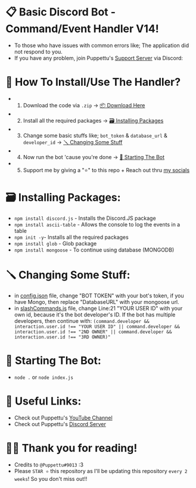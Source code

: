 # 📋 Basic Discord Bot - Command/Event Handler V14!
- To those who have issues with common errors like; The application did not respond to you.
- If you have any problem, join Puppettu's [Support Server](https://discord.gg/85vFksTpX7) via Discord: 

# 🤖 How To Install/Use The Handler?

- 1. Download the code via `.zip` -> [📦 Download Here](https://github.com/Puppettu/DiscordJS-Command-and-Event-Handler-V14/archive/refs/heads/main.zip)
- 2. Install all the required packages -> [🗃️ Installing Packages](https://github.com/Puppettu/DiscordJS-Command-and-Event-Handler-V14#%EF%B8%8F-installing-packages)
- 3. Change some basic stuffs like; `bot_token` & `database_url` & `developer_id` -> [🪛 Changing Some Stuff](https://github.com/Puppettu/DiscordJS-Command-and-Event-Handler-V14#-changing-some-stuff)
- 4. Now run the bot 'cause you're done -> [👾 Starting The Bot](https://github.com/Puppettu/DiscordJS-Command-and-Event-Handler-V14#-starting-the-bot)
- 5. Support me by giving a "⭐" to this repo + Reach out thru [my socials](https://github.com/Puppettu/DiscordJS-Command-and-Event-Handler-V14#-useful-links)

# 🗃️ Installing Packages:
- `npm install discord.js` - Installs the Discord.JS package
- `npm install ascii-table` - Allows the console to log the events in a table
- `npm init -y`- Installs all the required packages
- `npm install glob` - Glob package
- `npm install mongoose` - To continue using database (MONGODB)

# 🪛 Changing Some Stuff:
- in [config.json](https://github.com/Puppettu/DiscordJS-Command-and-Event-Handler-V14/config.json) file, change "BOT TOKEN" with your bot's token, if you have Mongo, then replace "DatabaseURL" with your mongoose url.
- in [slashCommands.js](https://github.com/Puppettu/DiscordJS-Command-and-Event-Handler-V14/Events/Interactions/slashCommands.js) file, change Line:21 "YOUR USER ID" with your own id, because it's the bot developer's ID. If the bot has multiple developers, then continue with: `(command.developer && interaction.user.id !== "YOUR USER ID" || command.developer && interaction.user.id !== "2ND OWNER" || command.developer && interaction.user.id !== "3RD OWNER)"`

# 👾 Starting The Bot:
- `node .` or `node index.js`

# 🔗 Useful Links:
- Check out Puppettu's [YouTube Channel](https://www.youtube.com/channel/UCR93KA0vxdmXKhY-RDPrwbg)
- Check out Puppettu's [Discord Server](https://discord.gg/85vFksTpX7)

# 🤝🏻 Thank you for reading!
- Credits to `@Puppettu#9013` :3
- Please `STAR ⭐` this repository as I'll be updating this repository `every 2 weeks`! So you don't miss out!!
